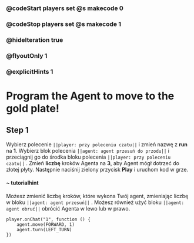 ### @codeStart players set @s makecode 0
### @codeStop players set @s makecode 1

### @hideIteration true 
### @flyoutOnly 1
### @explicitHints 1


# Program the Agent to move to the gold plate!

## Step 1
Wybierz polecenie  ``||player: przy poleceniu czatu||``  i zmień nazwę z **run** na **1**. Wybierz blok polecenia  ``||agent: agent przesuń do przodu||``  i przeciągnij go do środka bloku polecenia  ``||player: przy poleceniu czatu||``  . Zmień **liczbę** kroków Agenta na **3**, aby Agent mógł dotrzeć do złotej płyty. Następnie naciśnij zielony przycisk **Play** i uruchom kod w grze.

#### ~ tutorialhint 
Możesz zmienić liczbę kroków, które wykona Twój agent, zmieniając liczbę w bloku  ``||agent: agent przesuń||``  . Możesz również użyć bloku  ``||agent: agent obruć||``  obrócić Agenta w lewo lub w prawo.



```ghost
player.onChat("1", function () {
    agent.move(FORWARD, 1)
    agent.turn(LEFT_TURN)
})
```
